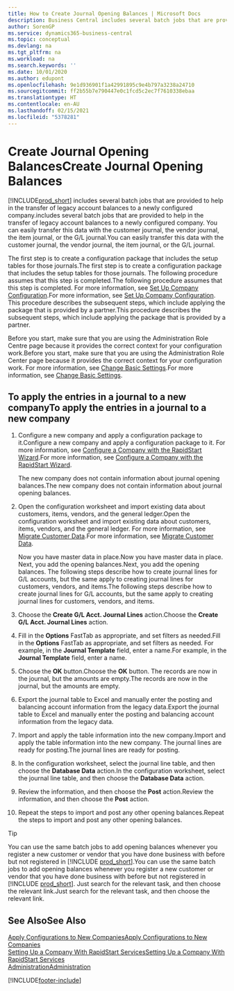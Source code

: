 ```yaml
---
title: How to Create Journal Opening Balances | Microsoft Docs
description: Business Central includes several batch jobs that are provided to help in the transfer of legacy account balances to a newly configured company. You can easily transfer this data with journals postings.
author: SorenGP
ms.service: dynamics365-business-central
ms.topic: conceptual
ms.devlang: na
ms.tgt_pltfrm: na
ms.workload: na
ms.search.keywords: ''
ms.date: 10/01/2020
ms.author: edupont
ms.openlocfilehash: 9e1d936901f1a42991895c9e4b797a3238a24710
ms.sourcegitcommit: ff2b55b7e790447e0c1fcd5c2ec7f7610338ebaa
ms.translationtype: HT
ms.contentlocale: en-AU
ms.lasthandoff: 02/15/2021
ms.locfileid: "5378281"
---
```

# <a name="create-journal-opening-balances"></a><span data-ttu-id="9f3ff-104">Create Journal Opening Balances</span><span class="sxs-lookup"><span data-stu-id="9f3ff-104">Create Journal Opening Balances</span></span>

[!INCLUDE[prod_short](includes/prod_short.md)] <span data-ttu-id="9f3ff-105">includes several batch jobs that are provided to help in the transfer of legacy account balances to a newly configured company.</span><span class="sxs-lookup"><span data-stu-id="9f3ff-105">includes several batch jobs that are provided to help in the transfer of legacy account balances to a newly configured company.</span></span> <span data-ttu-id="9f3ff-106">You can easily transfer this data with the customer journal, the vendor journal, the item journal, or the G/L journal.</span><span class="sxs-lookup"><span data-stu-id="9f3ff-106">You can easily transfer this data with the customer journal, the vendor journal, the item journal, or the G/L journal.</span></span>

<span data-ttu-id="9f3ff-107">The first step is to create a configuration package that includes the setup tables for those journals.</span><span class="sxs-lookup"><span data-stu-id="9f3ff-107">The first step is to create a configuration package that includes the setup tables for those journals.</span></span> <span data-ttu-id="9f3ff-108">The following procedure assumes that this step is completed.</span><span class="sxs-lookup"><span data-stu-id="9f3ff-108">The following procedure assumes that this step is completed.</span></span> <span data-ttu-id="9f3ff-109">For more information, see [Set Up Company Configuration](admin-set-up-company-configuration.md).</span><span class="sxs-lookup"><span data-stu-id="9f3ff-109">For more information, see [Set Up Company Configuration](admin-set-up-company-configuration.md).</span></span> <span data-ttu-id="9f3ff-110">This procedure describes the subsequent steps, which include applying the package that is provided by a partner.</span><span class="sxs-lookup"><span data-stu-id="9f3ff-110">This procedure describes the subsequent steps, which include applying the package that is provided by a partner.</span></span>  

<span data-ttu-id="9f3ff-111">Before you start, make sure that you are using the Administration Role Centre page because it provides the correct context for your configuration work.</span><span class="sxs-lookup"><span data-stu-id="9f3ff-111">Before you start, make sure that you are using the Administration Role Center page because it provides the correct context for your configuration work.</span></span> <span data-ttu-id="9f3ff-112">For more information, see [Change Basic Settings](ui-change-basic-settings.md).</span><span class="sxs-lookup"><span data-stu-id="9f3ff-112">For more information, see [Change Basic Settings](ui-change-basic-settings.md).</span></span>

## <a name="to-apply-the-entries-in-a-journal-to-a-new-company"></a><span data-ttu-id="9f3ff-113">To apply the entries in a journal to a new company</span><span class="sxs-lookup"><span data-stu-id="9f3ff-113">To apply the entries in a journal to a new company</span></span>

1. <span data-ttu-id="9f3ff-114">Configure a new company and apply a configuration package to it.</span><span class="sxs-lookup"><span data-stu-id="9f3ff-114">Configure a new company and apply a configuration package to it.</span></span> <span data-ttu-id="9f3ff-115">For more information, see [Configure a Company with the RapidStart Wizard](admin-how-to-configure-a-company-with-the-rapidstart-wizard.md).</span><span class="sxs-lookup"><span data-stu-id="9f3ff-115">For more information, see [Configure a Company with the RapidStart Wizard](admin-how-to-configure-a-company-with-the-rapidstart-wizard.md).</span></span>  

    <span data-ttu-id="9f3ff-116">The new company does not contain information about journal opening balances.</span><span class="sxs-lookup"><span data-stu-id="9f3ff-116">The new company does not contain information about journal opening balances.</span></span>  

2. <span data-ttu-id="9f3ff-117">Open the configuration worksheet and import existing data about customers, items, vendors, and the general ledger.</span><span class="sxs-lookup"><span data-stu-id="9f3ff-117">Open the configuration worksheet and import existing data about customers, items, vendors, and the general ledger.</span></span> <span data-ttu-id="9f3ff-118">For more information, see [Migrate Customer Data](admin-migrate-customer-data.md).</span><span class="sxs-lookup"><span data-stu-id="9f3ff-118">For more information, see [Migrate Customer Data](admin-migrate-customer-data.md).</span></span>  

    <span data-ttu-id="9f3ff-119">Now you have master data in place.</span><span class="sxs-lookup"><span data-stu-id="9f3ff-119">Now you have master data in place.</span></span> <span data-ttu-id="9f3ff-120">Next, you add the opening balances.</span><span class="sxs-lookup"><span data-stu-id="9f3ff-120">Next, you add the opening balances.</span></span> <span data-ttu-id="9f3ff-121">The following steps describe how to create journal lines for G/L accounts, but the same apply to creating journal lines for customers, vendors, and items.</span><span class="sxs-lookup"><span data-stu-id="9f3ff-121">The following steps describe how to create journal lines for G/L accounts, but the same apply to creating journal lines for customers, vendors, and items.</span></span>  
3. <span data-ttu-id="9f3ff-122">Choose the **Create G/L Acct. Journal Lines** action.</span><span class="sxs-lookup"><span data-stu-id="9f3ff-122">Choose the **Create G/L Acct. Journal Lines** action.</span></span>  
4. <span data-ttu-id="9f3ff-123">Fill in the **Options** FastTab as appropriate, and set filters as needed.</span><span class="sxs-lookup"><span data-stu-id="9f3ff-123">Fill in the **Options** FastTab as appropriate, and set filters as needed.</span></span> <span data-ttu-id="9f3ff-124">For example, in the **Journal Template** field, enter a name.</span><span class="sxs-lookup"><span data-stu-id="9f3ff-124">For example, in the **Journal Template** field, enter a name.</span></span>  
5. <span data-ttu-id="9f3ff-125">Choose the **OK** button.</span><span class="sxs-lookup"><span data-stu-id="9f3ff-125">Choose the **OK** button.</span></span> <span data-ttu-id="9f3ff-126">The records are now in the journal, but the amounts are empty.</span><span class="sxs-lookup"><span data-stu-id="9f3ff-126">The records are now in the journal, but the amounts are empty.</span></span>  
6. <span data-ttu-id="9f3ff-127">Export the journal table to Excel and manually enter the posting and balancing account information from the legacy data.</span><span class="sxs-lookup"><span data-stu-id="9f3ff-127">Export the journal table to Excel and manually enter the posting and balancing account information from the legacy data.</span></span>
7. <span data-ttu-id="9f3ff-128">Import and apply the table information into the new company.</span><span class="sxs-lookup"><span data-stu-id="9f3ff-128">Import and apply the table information into the new company.</span></span> <span data-ttu-id="9f3ff-129">The journal lines are ready for posting.</span><span class="sxs-lookup"><span data-stu-id="9f3ff-129">The journal lines are ready for posting.</span></span>  
8. <span data-ttu-id="9f3ff-130">In the configuration worksheet, select the journal line table, and then choose the **Database Data** action.</span><span class="sxs-lookup"><span data-stu-id="9f3ff-130">In the configuration worksheet, select the journal line table, and then choose the **Database Data** action.</span></span>  
9. <span data-ttu-id="9f3ff-131">Review the information, and then choose the **Post** action.</span><span class="sxs-lookup"><span data-stu-id="9f3ff-131">Review the information, and then choose the **Post** action.</span></span>  
10. <span data-ttu-id="9f3ff-132">Repeat the steps to import and post any other opening balances.</span><span class="sxs-lookup"><span data-stu-id="9f3ff-132">Repeat the steps to import and post any other opening balances.</span></span>  

> [!TIP]
> <span data-ttu-id="9f3ff-133">You can use the same batch jobs to add opening balances whenever you register a new customer or vendor that you have done business with before but not registered in [!INCLUDE [prod_short](includes/prod_short.md)].</span><span class="sxs-lookup"><span data-stu-id="9f3ff-133">You can use the same batch jobs to add opening balances whenever you register a new customer or vendor that you have done business with before but not registered in [!INCLUDE [prod_short](includes/prod_short.md)].</span></span> <span data-ttu-id="9f3ff-134">Just search for the relevant task, and then choose the relevant link.</span><span class="sxs-lookup"><span data-stu-id="9f3ff-134">Just search for the relevant task, and then choose the relevant link.</span></span>

## <a name="see-also"></a><span data-ttu-id="9f3ff-135">See Also</span><span class="sxs-lookup"><span data-stu-id="9f3ff-135">See Also</span></span>

[<span data-ttu-id="9f3ff-136">Apply Configurations to New Companies</span><span class="sxs-lookup"><span data-stu-id="9f3ff-136">Apply Configurations to New Companies</span></span>](admin-apply-configuration-to-new-companies.md)  
[<span data-ttu-id="9f3ff-137">Setting Up a Company With RapidStart Services</span><span class="sxs-lookup"><span data-stu-id="9f3ff-137">Setting Up a Company With RapidStart Services</span></span>](admin-set-up-a-company-with-rapidstart.md)  
[<span data-ttu-id="9f3ff-138">Administration</span><span class="sxs-lookup"><span data-stu-id="9f3ff-138">Administration</span></span>](admin-setup-and-administration.md)  


[!INCLUDE[footer-include](includes/footer-banner.md)]